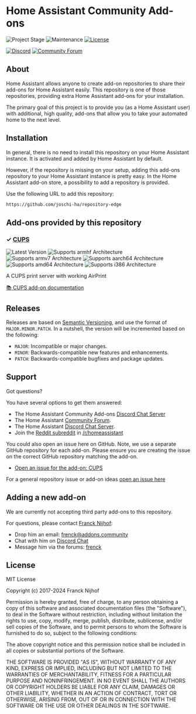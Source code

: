 # Home Assistant Community Add-ons

![Project Stage][project-stage-shield]
![Maintenance][maintenance-shield]
[![License][license-shield]](LICENSE.md)

[![Discord][discord-shield]][discord]
[![Community Forum][forum-shield]][forum]

## About

Home Assistant allows anyone to create add-on repositories to share their
add-ons for Home Assistant easily. This repository is one of those repositories,
providing extra Home Assistant add-ons for your installation.

The primary goal of this project is to provide you (as a Home Assistant user)
with additional, high quality, add-ons that allow you to take your automated
home to the next level.

## Installation

In general, there is no need to install this repository on your
Home Assistant instance. It is activated and added by Home Assistant
by default.

However, if the repository is missing on your setup, adding this add-ons
repository to your Home Assistant instance is pretty easy. In the
Home Assistant add-on store, a possibility to add a repository is provided.

Use the following URL to add this repository:

```txt
https://github.com/joschi-ha/repository-edge
```

## Add-ons provided by this repository

### &#10003; [CUPS][addon-cups-airprint]

![Latest Version][cups-airprint-version-shield]
![Supports armhf Architecture][cups-airprint-armhf-shield]
![Supports armv7 Architecture][cups-airprint-armv7-shield]
![Supports aarch64 Architecture][cups-airprint-aarch64-shield]
![Supports amd64 Architecture][cups-airprint-amd64-shield]
![Supports i386 Architecture][cups-airprint-i386-shield]

A CUPS print server with working AirPrint

[:books: CUPS add-on documentation][addon-doc-cups-airprint]

## Releases

Releases are based on [Semantic Versioning][semver], and use the format
of ``MAJOR.MINOR.PATCH``. In a nutshell, the version will be incremented
based on the following:

- ``MAJOR``: Incompatible or major changes.
- ``MINOR``: Backwards-compatible new features and enhancements.
- ``PATCH``: Backwards-compatible bugfixes and package updates.

## Support

Got questions?

You have several options to get them answered:

- The Home Assistant Community Add-ons [Discord Chat Server][discord]
- The Home Assistant [Community Forum][forum].
- The Home Assistant [Discord Chat Server][discord-ha].
- Join the [Reddit subreddit][reddit] in [/r/homeassistant][reddit]

You could also open an issue here on GitHub. Note, we use a separate
GitHub repository for each add-on. Please ensure you are creating the issue
on the correct GitHub repository matching the add-on.

- [Open an issue for the add-on: CUPS][cups-airprint-issue]

For a general repository issue or add-on ideas [open an issue here][issue]

## Adding a new add-on

We are currently not accepting third party add-ons to this repository.

For questions, please contact [Franck Nijhof][frenck]:

- Drop him an email: frenck@addons.community
- Chat with him on [Discord Chat][discord]
- Message him via the forums: [frenck][forum-frenck]

## License

MIT License

Copyright (c) 2017-2024 Franck Nijhof

Permission is hereby granted, free of charge, to any person obtaining a copy
of this software and associated documentation files (the "Software"), to deal
in the Software without restriction, including without limitation the rights
to use, copy, modify, merge, publish, distribute, sublicense, and/or sell
copies of the Software, and to permit persons to whom the Software is
furnished to do so, subject to the following conditions:

The above copyright notice and this permission notice shall be included in all
copies or substantial portions of the Software.

THE SOFTWARE IS PROVIDED "AS IS", WITHOUT WARRANTY OF ANY KIND, EXPRESS OR
IMPLIED, INCLUDING BUT NOT LIMITED TO THE WARRANTIES OF MERCHANTABILITY,
FITNESS FOR A PARTICULAR PURPOSE AND NONINFRINGEMENT. IN NO EVENT SHALL THE
AUTHORS OR COPYRIGHT HOLDERS BE LIABLE FOR ANY CLAIM, DAMAGES OR OTHER
LIABILITY, WHETHER IN AN ACTION OF CONTRACT, TORT OR OTHERWISE, ARISING FROM,
OUT OF OR IN CONNECTION WITH THE SOFTWARE OR THE USE OR OTHER DEALINGS IN THE
SOFTWARE.

[addon-cups-airprint]: https://github.com/joschi-ha/addon-cups-airprint/tree/ea6865f
[addon-doc-cups-airprint]: https://github.com/joschi-ha/addon-cups-airprint/blob/ea6865f/README.md
[cups-airprint-issue]: https://github.com/joschi-ha/addon-cups-airprint/issues
[cups-airprint-version-shield]: https://img.shields.io/badge/version-ea6865f-blue.svg
[cups-airprint-aarch64-shield]: https://img.shields.io/badge/aarch64-yes-green.svg
[cups-airprint-amd64-shield]: https://img.shields.io/badge/amd64-yes-green.svg
[cups-airprint-armhf-shield]: https://img.shields.io/badge/armhf-yes-green.svg
[cups-airprint-armv7-shield]: https://img.shields.io/badge/armv7-yes-green.svg
[cups-airprint-i386-shield]: https://img.shields.io/badge/i386-yes-green.svg
[awesome-shield]: https://img.shields.io/badge/awesome%3F-yes-brightgreen.svg
[awesome]: https://awesome-ha.com
[discord-ha]: https://discord.gg/c5DvZ4e
[discord-shield]: https://img.shields.io/discord/478094546522079232.svg
[discord]: https://discord.me/hassioaddons
[forum-frenck]: https://community.home-assistant.io/u/frenck/?u=frenck
[forum-shield]: https://img.shields.io/badge/community-forum-brightgreen.svg
[forum]: https://community.home-assistant.io?u=frenck
[frenck]: https://github.com/frenck
[gitlabci-shield]: https://gitlab.com/joschi-ha/repository-edge/badges/master/pipeline.svg
[gitlabci]: https://gitlab.com/joschi-ha/repository-edge/pipelines
[issue]: https://github.com/joschi-ha/repository-edge/issues
[license-shield]: https://img.shields.io/github/license/joschi-ha/repository-edge.svg
[maintenance-shield]: https://img.shields.io/maintenance/yes/2024.svg
[project-stage-shield]: https://img.shields.io/badge/project%20stage-production%20ready-brightgreen.svg
[reddit]: https://reddit.com/r/homeassistant
[semver]: http://semver.org/spec/v2.0.0.html